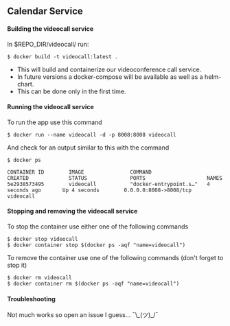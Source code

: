 ## Calendar Service

#### Building the videocall service 

In $REPO_DIR/videocall/ run:

```
$ docker build -t videocall:latest .

```

- This will build and containerize our videoconference call service.
- In future versions a docker-compose will be available as well as a helm-chart.
- This can be done only in the first time.

#### Running the videocall service

To run the app use this command

```
$ docker run --name videocall -d -p 8008:8008 videocall
```

And check for an output similar to this with the command
```
$ docker ps
```

```
CONTAINER ID        IMAGE               COMMAND                  CREATED             STATUS              PORTS                    NAMES
5e2938573495        videocall           "docker-entrypoint.s…"   4 seconds ago       Up 4 seconds        0.0.0.0:8008->8008/tcp   videocall
```
#### Stopping and removing the videocall service

To stop the container use either one of the following commands
```
$ docker stop videocall
$ docker container stop $(docker ps -aqf "name=videocall") 
```

To remove the container use one of the following commands (don't forget to stop it)
```
$ docker rm videocall
$ docker container rm $(docker ps -aqf "name=videocall") 
```

#### Troubleshooting

Not much works so open an issue I guess... ¯\\\_(ツ)_/¯

